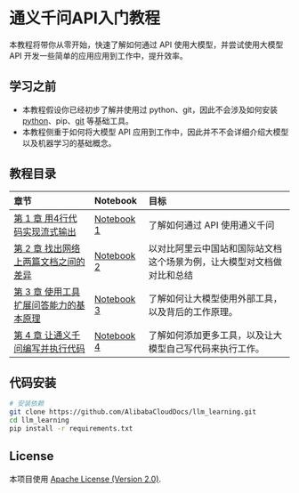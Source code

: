 # 通义千问API入门教程
本教程将带你从零开始，快速了解如何通过 API 使用大模型，并尝试使用大模型 API 开发一些简单的应用应用到工作中，提升效率。

## 学习之前
- 本教程假设你已经初步了解并使用过 python、git，因此不会涉及如何安装 [python](https://www.python.org/downloads/)、pip、[git](https://git-scm.com/) 等基础工具。
- 本教程侧重于如何将大模型 API 应用到工作中，因此并不不会详细介绍大模型以及机器学习的基础概念。

## 教程目录
| 章节                              | Notebook                  | 目标                                                       | 
|:-----------------------------------|:------------------------|:---------------------------------------------------------|
| [第 1 章 用4行代码实现流式输出](chapter1/README.md)              |[Notebook 1](chapter1/demo-chapter1.ipynb)      | 了解如何通过 API 使用通义千问                                        |
| [第 2 章 找出网络上两篇文档之间的差异](chapter2/README.md) |[Notebook 2](chapter2/demo-chapter2.ipynb)  | 以对比阿里云中国站和国际站文档这个场景为例，让大模型对文档做对比和总结 |
| [第 3 章 使用工具扩展问答能力的基本原理](chapter3/README.md) |[Notebook 3](chapter3/demo-chapter3.ipynb) | 了解如何让大模型使用外部工具，以及背后的工作原理。                                 |
| [第 4 章 让通义千问编写并执行代码](chapter4/README.md) |[Notebook 4](chapter4/demo-chapter4.ipynb)  | 了解如何添加更多工具，以及让大模型自己写代码来执行工作。    |

## 代码安装

```bash
# 安装依赖
git clone https://github.com/AlibabaCloudDocs/llm_learning.git
cd llm_learning
pip install -r requirements.txt
```

## License
本项目使用 [Apache License (Version 2.0)](https://github.com/AlibabaCloudDocs/llm_learning/blob/master/LICENSE).